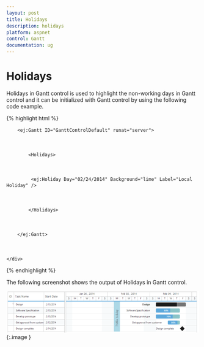 ```yaml
---
layout: post
title: Holidays
description: holidays
platform: aspnet
control: Gantt
documentation: ug
---
```


# Holidays

Holidays in Gantt control is used to highlight the non-working days in Gantt control and it can be initialized with Gantt control by using the following code example.







{% highlight html %}



<div style="width:100%;height:100%;overflow:visible;">                  



        <ej:Gantt ID="GanttControlDefault" runat="server">



            <Holidays>



             <ej:Holiday Day="02/24/2014" Background="lime" Label="Local Holiday" />



            </Holidays>



        </ej:Gantt>        



    </div>   





{% endhighlight %}



The following screenshot shows the output of Holidays in Gantt control.



![](Holidays_images/Holidays_img1.png) 
{:.image }


